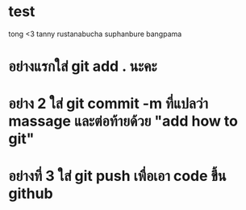 # test
tong
<3
tanny rustanabucha 
suphanbure bangpama
# อย่างแรกใส่ git add . นะคะ
# อย่าง 2 ใส่ git commit -m ที่แปลว่า massage และต่อท้ายด้วย "add how to git"
# อย่างที่ 3 ใส่ git push เพื่อเอา code ขึ้น github